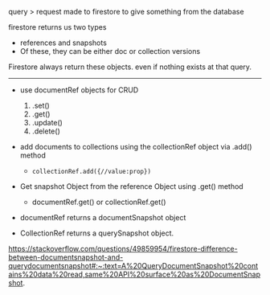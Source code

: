 query > request made to firestore to give something from the database

firestore returns us two types

- references and snapshots
- Of these, they can be either doc or collection versions

Firestore always return these objects. even if nothing exists at that query.

----

- use documentRef objects for CRUD
  1. .set()
  2. .get()
  3. .update()
  4. .delete()
- add documents to collections using the collectionRef object via .add() method
  - `collectionRef.add({//value:prop})`
- Get snapshot Object from the reference Object using .get() method
  - documentRef.get() or collectionRef.get()

- documentRef returns a documentSnapshot object
- CollectionRef returns a querySnapshot object.

https://stackoverflow.com/questions/49859954/firestore-difference-between-documentsnapshot-and-querydocumentsnapshot#:~:text=A%20QueryDocumentSnapshot%20contains%20data%20read,same%20API%20surface%20as%20DocumentSnapshot.